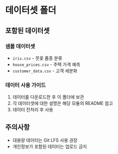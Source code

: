 # 데이터셋 폴더

## 포함된 데이터셋

### 샘플 데이터셋
- `iris.csv` - 붓꽃 품종 분류
- `house_prices.csv` - 주택 가격 예측
- `customer_data.csv` - 고객 세분화

### 데이터 사용 가이드
1. 데이터를 다운로드한 후 이 폴더에 보관
2. 각 데이터셋에 대한 설명은 해당 모듈의 README 참고
3. 데이터 전처리 후 사용

## 주의사항
- 대용량 데이터는 Git LFS 사용 권장
- 개인정보가 포함된 데이터는 업로드 금지
